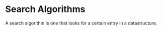 Search Algorithms
================

A search algorithm is one that looks for a certain entry in
a datastructure. 
